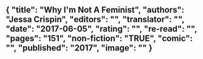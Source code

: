 {
 "title": "Why I'm Not A Feminist",
 "authors": "Jessa Crispin",
 "editors": "",
 "translator": "",
 "date": "2017-06-05",
 "rating": "",
 "re-read": "",
 "pages": "151",
 "non-fiction": "TRUE",
 "comic": "",
 "published": "2017",
 "image": ""
}
---

